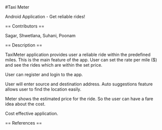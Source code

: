 #Taxi Meter

Android Application - Get reliable rides!

== Contributors ==

Sagar, Shwetlana, Suhani, Poonam


== Description ==

TaxiMeter application provides user a reliable ride within the predefined miles. 
This is the main feature of the app. User can set the rate per mile ($) and see the rides which are within the set price.

User can register and login to the app.

User will enter source and destination address. Auto suggestions feature allows user to find the location easily.

Meter shows the estimated price for the ride. So the user can have a fare idea about the cost.

Cost effective application. 


== References ==




